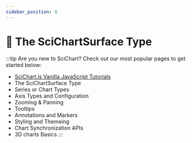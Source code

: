 ```yaml
---
sidebar_position: 0
---
```


# 🔄 The SciChartSurface Type

:::tip
Are you new to SciChart? Check out our most popular pages to get started below:
* [SciChart.js Vanilla JavaScript Tutorials](/docs/get-started/tutorials-js/setting-up-npm-project-with-scichart-js/README.md)   
* The SciChartSurface Type
* Series or Chart Types
* Axis Types and Configuration
* Zooming & Panning
* Tooltips
* Annotations and Markers
* Styling and Themeing
* Chart Synchronization APIs
* 3D charts Basics 
:::